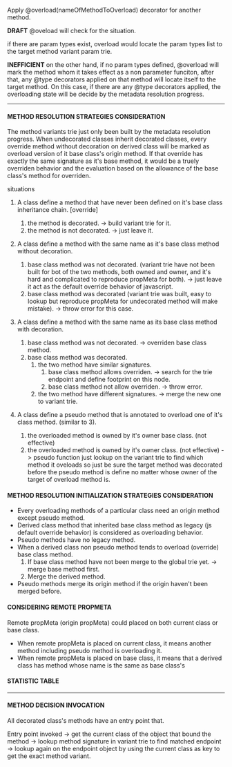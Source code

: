 Apply @overload(nameOfMethodToOverload) decorator for another method.

**DRAFT**
@oveload will check for the situation.

if there are param types exist, overload would locate the param types list to the target method variant param trie.

**INEFFICIENT**
on the other hand, if no param types defined, @overload will mark the method whom it takes effect as a non parameter funciton, after that, any @type decorators applied on that method will locate itself to the target method.
On this case, if there are any @type decorators applied, the overloading state will be decide by the metadata resolution progress.

-----------------------------------------------------------
#### METHOD RESOLUTION STRATEGIES CONSIDERATION

The method variants trie just only been built by the metadata resolution progress.
When undecorated classes inherit decorated classes, every override method without decoration on derived class will be marked as overload version of  it base class's origin method. If that override has exactly the same signature as it's base method, it would be a truely overriden behavior and the evaluation based on the allowance of the base class's method for overriden. 

situations

1. A class define a method that have never been defined on it's base class inheritance chain. [override]
	1. the method is decorated.
		-> build variant trie for it.
	2. the method is not decorated.
		-> just leave it.
2. A class define a method with the same name as it's base class method without decoration.
	1. base class method was not decorated. (variant trie have not been built for bot of the two methods, both owned and owner, and it's hard and complicated to reproduce propMeta for both).
		-> just leave it act as the default override behavior of javascript.
	2. base class method was decorated (variant trie was built, easy to lookup but reproduce propMeta for undecorated method will make mistake).
		-> throw error for this case.
3. A class define a method with the same name as its base class method with decoration.
	1. base class method was not decorated.
		-> overriden base class method.
	2. base class method was decorated.
		1.  the two method have similar signatures.
			1. base class method allows overriden.
				-> search for the trie endpoint and define footprint on this node.
			2. base class method not allow overriden.
				-> throw error.
		2.  the two method have different signatures.
			-> merge the new one to variant trie.
	
4. A class define a pseudo method that is annotated to overload one of it's class method. (similar to 3).
	1. the overloaded method is owned by it's owner base class. (not effective)
	2. the overloaded method is owned by it's owner class. (not effective)
-> pseudo function just lookup on the variant trie to find which method it oveloads so just be sure the target method was decorated before the pseudo method is define no matter whose owner of the target of overload method is.

#### METHOD RESOLUTION INITIALIZATION STRATEGIES CONSIDERATION

- Every overloading methods of a particular class need an origin method except pseudo method. 
- Derived class method that inherited base class method as legacy (js default override behavior) is considered as overloading behavior.
- Pseudo methods have no legacy method.
- When a derived class non pseudo method tends to overload (override) base class method.
	1. If base class method have not been merge to the global trie yet.
	-> merge base method first.
	2. Merge the derived method.
- Pseudo methods merge its origin method if the origin haven't been merged before.

#### CONSIDERING REMOTE PROPMETA

Remote propMeta (origin propMeta) could placed on both current class or base class.
- When remote propMeta is placed on current class, it means another method including pseudo method is overloading it.
- When remote propMeta is placed on base class, it means that a derived class has method whose name is the same as base class's 

#### STATISTIC TABLE



------------------------------------------------------------
#### METHOD DECISION INVOCATION

All decorated class's methods have an entry point that.

Entry point invoked -> get the current class of the object that bound the method -> lookup method signature in variant trie to find matched endpoint -> lookup again on the endpoint object by using the current class as key to get the exact method variant. 